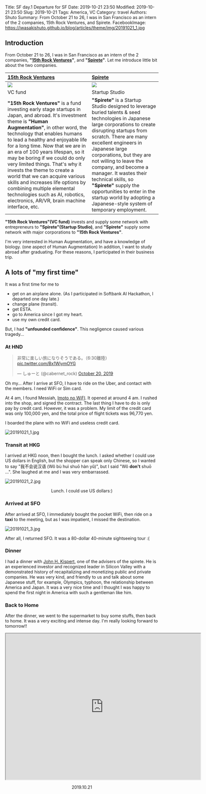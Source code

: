 Title: SF day.1 Departure for SF
Date: 2019-10-21 23:50
Modified: 2019-10-21 23:50
Slug: 2019-10-21
Tags: America, VC
Category: travel
Authors: Shuto
Summary: From October 21 to 26, I was in San Francisco as an intern of the 2 companies, 15th Rock Ventures, and Spirete.
FacebookImage: https://iwasakishuto.github.io/blog/articles/theme/img/20191021_1.jpg

## Introduction
From October 21 to 26, I was in San Francisco as an intern of the 2 companies, **"[15th Rock Ventures](https://www.15th-rock.com/)"**, and **"[Spirete](https://en.spirete.com/)"**. Let me introduce little bit about the two companies.

|[15th Rock Ventures](https://www.15th-rock.com/)|[Spirete](https://en.spirete.com/)|
|:-|:-|
|<img src="theme/img/15thRock.svg">|<img src="theme/img/Spirete.png">|
|VC fund|Startup Studio|
|**"15th Rock Ventures"** is a fund investing early stage startups in Japan, and abroad. It's investment theme is **"Human Augmentation"**, in other word, the technology that enables humans to lead a healthy and enjoyable life for a long time. Now that we are in an era of 100 years lifespan, so it may be boring if we could do only very limited things. That's why it invests the theme to create a world that we can acquire various skills and increases life options by combining multiple elemental technologies such as AI, robotics, electronics, AR/VR, brain machine interface, etc.|**"Spirete"** is a Startup Studio designed to leverage buried talents & seed technologies in Japanese large corporations to create disrupting startups from scratch. There are many excellent engineers in Japanese large corporations, but they are not willing to leave the company, and become a manager. It wastes their technical skills, so **"Spirete"** supply the opportunities to enter in the startup world by adopting a Japanese-style system of temporary employment.|

**"15th Rock Ventures"(VC fund)** invests and supply some network with entrepreneurs to **"Spirete"(Startup Studio)**, and **"Spirete"** supply some network with major corporations to **"15th Rock Ventures"**.

I'm very interested in Human Augmentation, and have a knowledge of biology. (one aspect of Human Augmentation) In addition, I want to study abroad after graduating. For these reasons, I participated in their business trip.

## A lots of "my first time"
It was a first time for me to

- get on an airplane alone. (As I participated in Softbank AI Hackathon, I departed one day late.)
- change plane (transit).
- get ESTA.
- go to America since I got my heart.
- use my own credit card.

But, I had **"unfounded confidence"**. This negligence caused various tragedy...

### At HND

<blockquote class="twitter-tweet"><p lang="ja" dir="ltr">非常に楽しい旅になりそうである。（6:30離陸） <a href="https://t.co/Bx1WiymOYG">pic.twitter.com/Bx1WiymOYG</a></p>&mdash; しゅーと (@cabernet_rock) <a href="https://twitter.com/cabernet_rock/status/1185936969047539713?ref_src=twsrc%5Etfw">October 20, 2019</a></blockquote> <script async src="https://platform.twitter.com/widgets.js" charset="utf-8"></script>

Oh my... After I arrive at SFO, I have to ride on the Uber, and contact with the members. I need WiFi or Sim card.

At 4 am, I found Messiah, [Imoto no WiFI](https://www.imotonowifi.jp/about/). It opened at around 4 am. I rushed into the shop, and signed the contract. The last thing I have to do is only pay by credit card. However, it was a problem. My limit of the credit card was only 100,000 yen, and the total price of flight tickets was 96,770 yen.

I boarded the plane with no WiFi and useless credit card.

![20191021_1.jpg](theme/img/20191021_1.jpg)

### Transit at HKG
I arrived at HKG noon, then I bought the lunch. I asked whether I could use US dollars in English, but the shopper can speak only Chinese, so I wanted to say "我不会说汉语 (Wǒ bù huì shuō hàn yǔ)", but I said "Wǒ **don't** shuō ...". She laughed at me and I was very embarrassed.

![20191021_2.jpg](theme/img/20191021_2.jpg)

<center>Lunch. I could use US dollars:)</center>

### Arrived at SFO
After arrived at SFO, I immediately bought the pocket WiFi, then ride on a **taxi** to the meeting, but as I was impatient, I missed the destination.

![20191021_3.jpg](theme/img/20191021_3.jpg)

After all, I returned SFO. It was a 80-dollar 40-minute sightseeing tour :(

### Dinner
I had a dinner with [John H. Kispert](https://www.linkedin.com/in/johnkispert/), one of the advisers of the spirete. He is an experienced investor and recognized leader in Silicon Valley with a demonstrated history of recapitalizing and monetizing public and private companies. He was very kind, and friendly to us and talk about some Japanese stuff, for example, Olympics, typhoon, the relationship between America and Japan. It was a very nice time and I thought I was happy to spend the first night in America with such a gentleman like him.

### Back to Home
After the dinner, we went to the supermarket to buy some stuffs, then back to home. It was a very exciting and intense day. I'm really looking forward to tomorrow!!

<center>
  <iframe src="https://www.google.com/maps/d/u/0/embed?mid=1vGxjmcbrfjSg0ZTJxDLv6DbIGeKUIO2S" width="640" height="480"></iframe>
  <p>2019.10.21</p>
</center>
